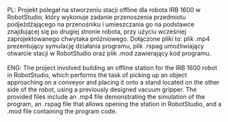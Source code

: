 PL:
Projekt polegał na stworzeniu stacji offline dla robota IRB 1600 w RobotStudio, który wykonuje zadanie przenoszenia przedmiotu podjeżdżającego na przenośniku i umieszczania go na podstawce znajdującej się po drugiej stronie robota, przy użyciu wcześniej zaprojektowanego chwytaka próżniowego. Dołączone pliki to: plik .mp4 prezentujący symulację działania programu, plik .rspag umożliwiający otwarcie stacji w RobotStudio oraz plik .mod zawierający kod programu.<br><br>
ENG:
The project involved building an offline station for the IRB 1600 robot in RobotStudio, which performs the task of picking up an object approaching on a conveyor and placing it onto a stand located on the other side of the robot, using a previously designed vacuum gripper. The provided files include an .mp4 file demonstrating the simulation of the program, an .rspag file that allows opening the station in RobotStudio, and a .mod file containing the program code.
